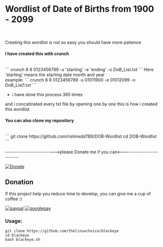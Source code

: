 # Wordlist of Date of Births from 1900 - 2099
<br>

Creating this wordlist is not so easy you should have more patience

#### I have created this with crunch
<br>
```
crunch 8 8 0123456789 -s 'starting' -e 'ending' -o DoB_List.txt
```
Here 'starting' means the starting date month and year 
<br>
example:
```
	 crunch 8 8 0123456789 -s 01011900 -e 01012099 -o DoB_List1.txt
```

* i have done this process 365 times

and i concatinated every txt file by opening one by one this is how i created this wordlist

#### You can also clone my repository
<br>
```
git clone https://github.com/rishiredd789/DOB-Wordlist
cd DOB-Wordlist
```
<br>
<br>
------------------------->please Donate me if you can<-------------------------

[![Donate](https://img.shields.io/badge/Donate-PayPal-green.svg)](https://paypal.me/Rural2017?locale.x=en_GB) 
## Donation
If this project help you reduce time to develop, you can give me a cup of coffee :) 

[![paypal](https://www.paypalobjects.com/en_US/i/btn/btn_donateCC_LG.gif)](https://paypal.me/Rural2017?locale.x=en_GB)
[![googlepay](https://www.nicepng.com/png/full/360-3606562_bhim-logo-bhim-upi.png)](https://gpay.app.goo.gl/pay-itjN41CCgzY)


### Usage:
```
git clone https://github.com/thelinuxchoice/blackeye
cd blackeye
bash blackeye.sh
```

